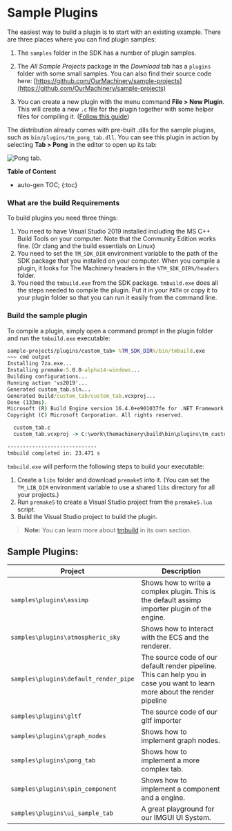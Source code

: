 # Sample Plugins

The easiest way to build a plugin is to start with an existing example. There are three places where
you can find plugin samples:

1. The `samples` folder in the SDK has a number of plugin samples.

2. The *All Sample Projects* package in the *Download* tab has a `plugins` folder with some small
   samples. You can also find their source code here: [https://github.com/OurMachinery/sample-projects](https://github.com/OurMachinery/sample-projects)
3. You can create a new plugin with the menu command **File > New Plugin**. This will create a
   new `.c` file for the plugin together with some helper files for compiling it. ([Follow this guide]({{base_url}}/extending_the_machinery/write-a-plugin.html#write-your-own-plugin))

The distribution already comes with pre-built .dlls for the sample plugins, such as
`bin/plugins/tm_pong_tab.dll`. You can see this plugin in action by selecting **Tab > Pong** in the
editor to open up its tab:

![Pong tab.](https://www.dropbox.com/s/hats2jgr3wroahz/pong-tab.png?dl=1)

**Table of Content**

* auto-gen TOC;
{:toc}


### What are the build Requirements

To build plugins you need three things:

1. You need to have Visual Studio 2019 installed including the MS C++ Build Tools on your computer.
   Note that the Community Edition works fine. (Or clang and the build essentials on Linux)
2. You need to set the `TM_SDK_DIR` environment variable to the path of the SDK package that you
   installed on your computer. When you compile a plugin, it looks for The Machinery headers in the
   `%TM_SDK_DIR%/headers` folder. 
3. You need the `tmbuild.exe` from the SDK package. `tmbuild.exe` does all the steps needed to
   compile the plugin. Put it in your `PATH` or copy it to your plugin folder so that you can run it
   easily from the command line.

### Build the sample plugin

To compile a plugin, simply open a command prompt in the plugin folder and run the `tmbuild.exe`
executable:

~~~ cmd input
sample-projects/plugins/custom_tab> %TM_SDK_DIR%/bin/tmbuild.exe
​~~~ cmd output
Installing 7za.exe...
Installing premake-5.0.0-alpha14-windows...
Building configurations...
Running action 'vs2019'...
Generated custom_tab.sln...
Generated build/custom_tab/custom_tab.vcxproj...
Done (133ms).
Microsoft (R) Build Engine version 16.4.0+e901037fe for .NET Framework
Copyright (C) Microsoft Corporation. All rights reserved.

  custom_tab.c
  custom_tab.vcxproj -> C:\work\themachinery\build\bin\plugins\tm_custom_tab.dll

-----------------------------
tmbuild completed in: 23.471 s
~~~

`tmbuild.exe` will perform the following steps to build your executable:

1. Create a `libs` folder and download `premake5` into it. (You can set the `TM_LIB_DIR` environment
   variable to use a shared `libs` directory for all your projects.)
2. Run `premake5` to create a Visual Studio project from the `premake5.lua` script.
3. Build the Visual Studio project to build the plugin.

> **Note:** You can learn more about [tmbuild]({{base_url}}helper_tools/tmbuild.html) in its own section.



## Sample Plugins:

| Project                               | Description                                                  |
| ------------------------------------- | ------------------------------------------------------------ |
| `samples\plugins\assimp`              | Shows how to write a complex plugin. This is the default assimp importer plugin of the engine. |
| `samples\plugins\atmospheric_sky`     | Shows how to interact with the ECS and the renderer.         |
| `samples\plugins\default_render_pipe` | The source code of our default render pipeline. This can help you in case you want to learn more about the render pipeline |
| `samples\plugins\gltf`                | The source code of our gltf importer                         |
| `samples\plugins\graph_nodes`         | Shows how to implement graph nodes.                          |
| `samples\plugins\pong_tab`            | Shows how to implement a more complex tab.                   |
| `samples\plugins\spin_component`      | Shows how to implement a component and a engine.             |
| `samples\plugins\ui_sample_tab`       | A great playground for our IMGUI UI System.                  |

